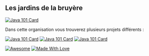 ## Les jardins de la bruyère

[![Java 101 Card](https://visitor-badge.glitch.me/badge?page_id=JardinsBruyere)](https://github.com/JardinsBruyere)

Dans cette organisation vous trouverez plusieurs projets différents :

[![Java 101 Card](https://github-readme-stats.vercel.app/api/pin/?username=JardinsBruyere&repo=WeatherStation&theme=highcontrast)](https://github.com/JardinsBruyere/WeatherStation)
[![Java 101 Card](https://github-readme-stats.vercel.app/api/pin/?username=JardinsBruyere&repo=JardinsBruyeres&theme=highcontrast)](https://github.com/JardinsBruyere/JardinsBruyeres)
[![Java 101 Card](https://github-readme-stats.vercel.app/api/pin/?username=JardinsBruyere&repo=API_Server&theme=highcontrast)](https://github.com/JardinsBruyere/API_Server)

[![Awesome](https://cdn.rawgit.com/sindresorhus/awesome/d7305f38d29fed78fa85652e3a63e154dd8e8829/media/badge.svg)](https://github.com/JardinsBruyere) [![Made With Love](https://img.shields.io/badge/Made%20With-Love-orange.svg)](https://github.com/chetanraj/awesome-github-badges)


<!--

**Here are some ideas to get you started:**

🙋‍♀️ A short introduction - what is your organization all about?
🌈 Contribution guidelines - how can the community get involved?
👩‍💻 Useful resources - where can the community find your docs? Is there anything else the community should know?
🍿 Fun facts - what does your team eat for breakfast?
🧙 Remember, you can do mighty things with the power of [Markdown](https://docs.github.com/github/writing-on-github/getting-started-with-writing-and-formatting-on-github/basic-writing-and-formatting-syntax)
-->
